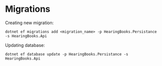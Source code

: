 # Migrations
Creating new migration:
```shell
dotnet ef migrations add <migration_name> -p HearingBooks.Persistance -s HearingBooks.Api
```

Updating database:
```shell
dotnet ef database update -p HearingBooks.Persistance -s HearingBooks.Api
```